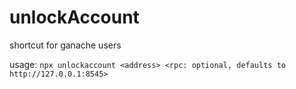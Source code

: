 # unlockAccount
shortcut for ganache users

usage: `npx unlockaccount <address> <rpc: optional, defaults to http://127.0.0.1:8545>`
